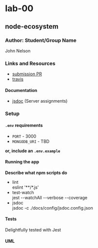 # lab-00

## node-ecosystem  

### Author: Student/Group Name  
John Nelson

### Links and Resources  
* [submission PR](https://github.com/johnnelson-401-advanced-javascript/lab-00/pull/1)
* [travis](https://travis-ci.com/johnnelson-401-advanced-javascript/node-ecosystem/builds/128241232)

#### Documentation  
<!-- * [api docs](http://xyz.com) (API servers) -->
* [jsdoc](https://johnnelson-401-advanced-javascript.github.io/node-ecosystem/) (Server assignments)
<!-- * [styleguide](http://xyz.com) (React assignments) -->

### Setup  
  
#### `.env` requirements  
* `PORT` - 3000
* `MONGODB_URI` - TBD


**or, include an `.env.example`**  

#### Running the app  

**Describe what npm scripts do**  
  
* lint  
    eslint '**/*.js'  
* test-watch  
    jest --watchAll --verbose --coverage
* jsdoc  
    jsdoc -c ./docs/config/jsdoc.config.json

#### Tests  
Delightfully tested with Jest

#### UML  
<!-- Link to an image of the UML for your application and response to events -->
